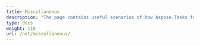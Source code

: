 ```yaml
---
title: Miscellaneous
description: "The page contains useful scenarios of how Aspose.Tasks for .NET can be applied to edit our Microsoft Project MPP files."
type: docs
weight: 110
url: /net/miscellaneous/
---
```



